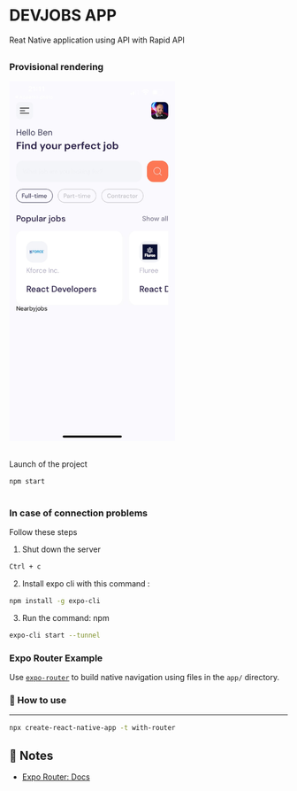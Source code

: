 # **DEVJOBS APP**

Reat Native application using API with Rapid API

<div style="margin-top: 30px;"></div>

### **Provisional rendering**

<div style="margin-top: 15px;"></div>

<img src="assets/images/readme-image.jpg" style="width:300px;" />

<div style="margin-top: 30px;"></div>

Launch of the project

```sh
npm start
```

#

<div style="margin-top: 30px;"></div>

### **In case of connection problems**

Follow these steps

1. Shut down the server

```sh
Ctrl + c
```

2. Install expo cli with this command :

```sh
npm install -g expo-cli
```

3. Run the command: npm

```sh
expo-cli start --tunnel
```

### Expo Router Example

Use [`expo-router`](https://expo.github.io/router) to build native navigation using files in the `app/` directory.

### 🚀 How to use

---

```sh
npx create-react-native-app -t with-router
```

## 📝 Notes

- [Expo Router: Docs](https://expo.github.io/router)
